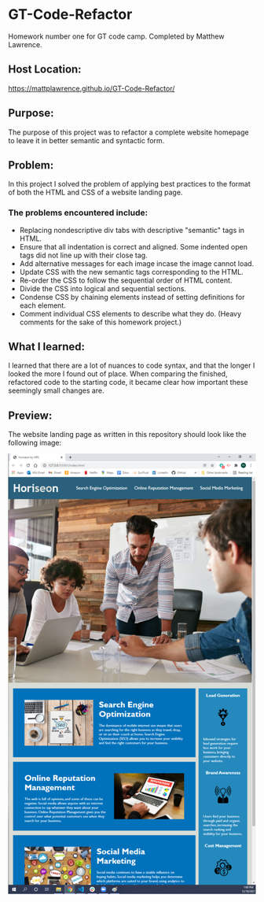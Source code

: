 
# GT-Code-Refactor

Homework number one for GT code camp. Completed by Matthew Lawrence.

## Host Location:
https://mattplawrence.github.io/GT-Code-Refactor/

## Purpose:
The purpose of this project was to refactor a complete website homepage to leave it in better semantic and syntactic form.
## Problem:
In this project I solved the problem of applying best practices to the format of both the HTML and CSS of a website landing page.

### The problems encountered include:
* Replacing nondescriptive div tabs with descriptive "semantic" tags in HTML.
* Ensure that all indentation is correct and aligned. Some indented open tags did not line up with their close tag.
* Add alternative messages for each image incase the image cannot load.
* Update CSS with the new semantic tags corresponding to the HTML.
* Re-order the CSS to follow the sequential order of HTML content. 
* Divide the CSS into logical and sequential sections.
* Condense CSS by chaining elements instead of setting definitions for each element.
* Comment individual CSS elements to describe what they do. (Heavy comments for the sake of this homework project.)

## What I learned:
I learned that there are a lot of nuances to code syntax, and that the longer I looked the more I found out of place. When comparing the finished, refactored code to the starting code, it became clear how important these seemingly small changes are.

## Preview:
The website landing page as written in this repository should look like the following image:

![Alt text](Assets/images/screenShotPreview.png)